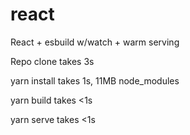 # react

React + esbuild w/watch + warm serving

Repo clone takes 3s

yarn install takes 1s, 11MB node_modules

yarn build takes <1s

yarn serve takes <1s
